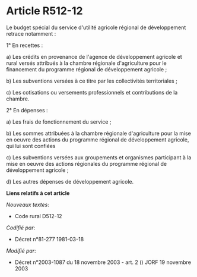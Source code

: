 # Article R512-12

Le budget spécial du service d'utilité agricole régional de développement retrace notamment :

1° En recettes :

a) Les crédits en provenance de l'agence de développement agricole et rural versés attribués à la chambre régionale
d'agriculture pour le financement du programme régional de développement agricole ;

b) Les subventions versées à ce titre par les collectivités territoriales ;

c) Les cotisations ou versements professionnels et contributions de la chambre.

2° En dépenses :

a) Les frais de fonctionnement du service ;

b) Les sommes attribuées à la chambre régionale d'agriculture pour la mise en oeuvre des actions du programme régional de
développement agricole, qui lui sont confiées 

c) Les subventions versées aux groupements et organismes participant à la mise en oeuvre des actions régionales du programme
régional de développement agricole ;

d) Les autres dépenses de développement agricole.

**Liens relatifs à cet article**

_Nouveaux textes_:

  - Code rural D512-12

_Codifié par_:

  - Décret n°81-277 1981-03-18

_Modifié par_:

  - Décret n°2003-1087 du 18 novembre 2003 - art. 2 () JORF 19 novembre 2003

